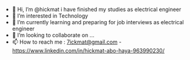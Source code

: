 - 👋 Hi, I’m @hickmat i have finished my studies as electrical engineer
- 👀 I’m interested in Technology
- 🌱 I’m currently learning and preparing for job interviews as electrical engineer 
- 💞️ I’m looking to collaborate on ...
- 📫 How to reach me : 7ickmat@gmail.com -  https://www.linkedin.com/in/hickmat-abo-haya-963990230/

<!---
hickmat/hickmat is a ✨ special ✨ repository because its `README.md` (this file) appears on your GitHub profile.
You can click the Preview link to take a look at your changes.
--->
